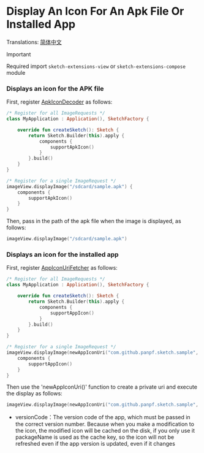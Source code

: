 # Display An Icon For An Apk File Or Installed App

Translations: [简体中文](apk_app_icon_zh.md)

> [!IMPORTANT]
> Required import `sketch-extensions-view` or `sketch-extensions-compose` module

### Displays an icon for the APK file

First, register [ApkIconDecoder] as follows:

```kotlin
/* Register for all ImageRequests */
class MyApplication : Application(), SketchFactory {

    override fun createSketch(): Sketch {
        return Sketch.Builder(this).apply {
            components {
                supportApkIcon()
            }
        }.build()
    }
}

/* Register for a single ImageRequest */
imageView.displayImage("/sdcard/sample.apk") {
    components {
        supportApkIcon()
    }
}
```

Then, pass in the path of the apk file when the image is displayed, as follows:

```kotlin
imageView.displayImage("/sdcard/sample.apk")
```

### Displays an icon for the installed app

First, register [AppIconUriFetcher] as follows:

```kotlin
/* Register for all ImageRequests */
class MyApplication : Application(), SketchFactory {

    override fun createSketch(): Sketch {
        return Sketch.Builder(this).apply {
            components {
                supportAppIcon()
            }
        }.build()
    }
}

/* Register for a single ImageRequest */
imageView.displayImage(newAppIconUri("com.github.panpf.sketch.sample", versionCode = 1)) {
    components {
        supportAppIcon()
    }
}
```

Then use the 'newAppIconUri()' function to create a private uri and execute the display as follows:

```kotlin
imageView.displayImage(newAppIconUri("com.github.panpf.sketch.sample", versionCode = 1))
```

* versionCode：The version code of the app, which must be passed in the correct version number.
  Because when you make a modification to the icon, the modified icon will be cached on the disk, if
  you only use it packageName is used as the cache key, so the icon will not be refreshed even if
  the app version is updated, even if it changes

[Sketch]: ../../sketch-core/src/main/kotlin/com/github/panpf/sketch/Sketch.kt

[ApkIconDecoder]: ../../sketch-extensions-core/src/main/kotlin/com/github/panpf/sketch/decode/ApkIconDecoder.kt

[AppIconUriFetcher]: ../../sketch-extensions-core/src/main/kotlin/com/github/panpf/sketch/fetch/AppIconUriFetcher.kt

[ImageRequest]: ../../sketch-core/src/main/kotlin/com/github/panpf/sketch/request/ImageRequest.kt